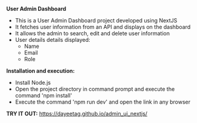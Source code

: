 **User Admin Dashboard**

* This is a User Admin Dashboard project developed using NextJS
* It fetches user information from an API and displays on the dashboard
* It allows the admin to search, edit and delete user information
* User details details displayed:
  - Name
  - Email
  - Role
  
**Installation and execution:**

* Install Node.js
* Open the project directory in command prompt and execute the command 'npm install'
* Execute the command 'npm run dev' and open the link in any browser

**TRY IT OUT:** https://dayeetag.github.io/admin_ui_nextjs/

